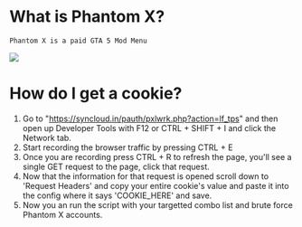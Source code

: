 # What is Phantom X?
```
Phantom X is a paid GTA 5 Mod Menu
```

![](https://media.discordapp.net/attachments/1028059402000941129/1188114524562272266/image.png?ex=659958e0&is=6586e3e0&hm=c3be26f1e7677f446334c32ebf32dfadc14509fa9202b3aefe4352b3db4a25b3&=&format=webp&quality=lossless)

# How do I get a cookie?

1. Go to "https://syncloud.in/pauth/pxlwrk.php?action=lf_tps" and then open up Developer Tools with F12 or CTRL + SHIFT + I and click the Network tab.
2. Start recording the browser traffic by pressing CTRL + E
3. Once you are recording press CTRL + R to refresh the page, you'll see a single GET request to the page, click that request.
4. Now that the information for that request is opened scroll down to 'Request Headers' and copy your entire cookie's value and paste it into the config where it says 'COOKIE_HERE' and save.
5. Now you an run the script with your targetted combo list and brute force Phantom X accounts.
